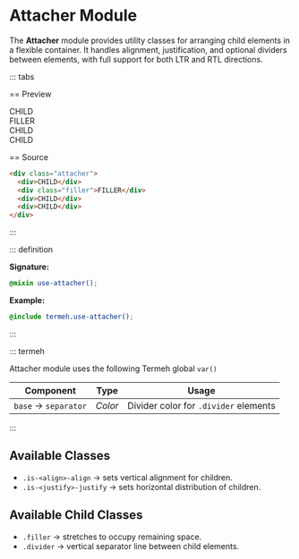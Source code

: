 # Attacher Module

The **Attacher** module provides utility classes for arranging child elements in a flexible container. It handles alignment, justification, and optional dividers between elements, with full support for both LTR and RTL directions.

::: tabs

== Preview

<!-- markdownlint-disable MD033 -->
<Preview height="3rem">
  <div class="attacher">
    <div class="placeholder is-light">CHILD</div>
    <div class="placeholder is-item filler">FILLER</div>
    <div class="placeholder is-light">CHILD</div>
    <div class="placeholder is-light">CHILD</div>
  </div>
</Preview>
<!-- markdownlint-enable MD033 -->

== Source

```html
<div class="attacher">
  <div>CHILD</div>
  <div class="filler">FILLER</div>
  <div>CHILD</div>
  <div>CHILD</div>
</div>
```

:::

::: definition

**Signature:**

```scss
@mixin use-attacher();
```

**Example:**

```scss
@include termeh.use-attacher();
```

:::

::: termeh

Attacher module uses the following Termeh global `var()`

| Component            | Type    | Usage                                 |
| -------------------- | ------- | ------------------------------------- |
| `base` → `separator` | _Color_ | Divider color for `.divider` elements |

:::

## Available Classes

- `.is-<align>-align` → sets vertical alignment for children.
- `.is-<justify>-justify` → sets horizontal distribution of children.

## Available Child Classes

- `.filler` → stretches to occupy remaining space.
- `.divider` → vertical separator line between child elements.
